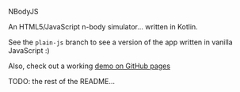 NBodyJS

An HTML5/JavaScript n-body simulator... written in Kotlin.

See the `plain-js` branch to see a version of the app written in vanilla JavaScript :)

Also, check out a working [demo on GitHub pages](http://ccampo133.github.com/NBodyJS)

TODO: the rest of the README...
